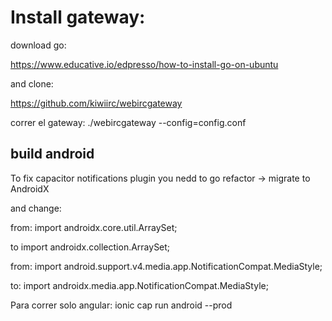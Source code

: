 # Install gateway:

download go:

https://www.educative.io/edpresso/how-to-install-go-on-ubuntu

and clone:

https://github.com/kiwiirc/webircgateway

correr el gateway:
./webircgateway --config=config.conf

## build android

To fix capacitor notifications plugin you nedd to go refactor -> migrate to AndroidX

and change:

from:
import androidx.core.util.ArraySet;

to
import androidx.collection.ArraySet;

from:
import android.support.v4.media.app.NotificationCompat.MediaStyle;

to:
import androidx.media.app.NotificationCompat.MediaStyle;

Para correr solo angular:
ionic cap run android --prod